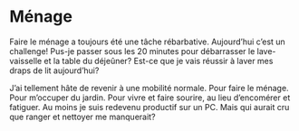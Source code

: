 <!-- SPDX-License-Identifier: CC-BY-SA-4.0 -->
# Ménage

Faire le ménage a toujours été une tâche rébarbative. Aujourd’hui c’est un challenge! Pus-je passer sous les 20 minutes pour débarrasser le lave-vaisselle et la table du déjeûner?
Est-ce que je vais réussir à laver mes draps de lit aujourd’hui?

J’ai tellement hâte de revenir à une mobilité normale. Pour faire le ménage. Pour m’occuper du jardin. Pour vivre et faire sourire, au lieu d’encomérer et fatiguer.
Au moins je suis redevenu productif sur un PC. Mais qui aurait cru que ranger et nettoyer me manquerait?
